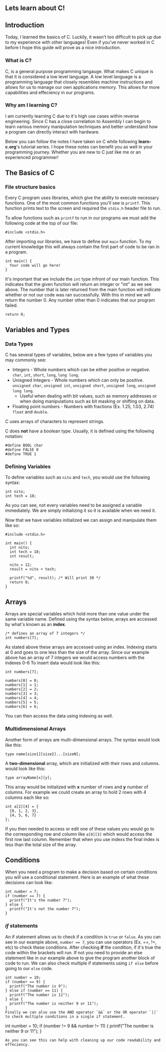 ## Lets learn about C!

## Introduction
Today, I learned the basics of C. Luckily, it wasn't too difficult to pick up due to my experience with other languages! Even if you've never worked in C before I hope this guide will prove as a nice introduction.

### What is C?
C, is a general purpose programming langauge. What makes C unique is that it is considered a low level language. A low level language is a programming language that closely resembles machine instructions and allows for us to manage our own applications memory. This allows for more capabilities and effeciency in our programs.

### Why am I learning C?
I am currently learning C due to it's high use cases within reverse engineering. Since C has a close correlation to Assembly I can begin to learn various memory manipulation techniques and better understand how a program can directly interact with hardware.

Below you can follow the notes I have taken on C while following **learn-c.org**'s tutorial series. I hope these notes can benefit you as well in your programming journey. Whether you are new to C just like me or an experienced programmer!

## The Basics of C
### File structure basics
Every C program uses libraries, which give the ability to execute necessary functions. One of the most common functions you'll see is `printf`. This function prints text to the screen and required the `stdio.h` header file to run.

To allow functions such as `printf` to run in our programs we must add the following code at the top of our file:

```
#include <stdio.h>
```

After importing our libraries, we have to define our `main` function. To my current knowledge this will always contain the first part of code to be ran in a program.

```
int main() {
  Your code will go here!
}
```

It's important that we include the `int` type infront of our main function. This indicates that the given function will return an integer or "int" as we see above. The number that is later returned from the main function will indicate whether or not our code was ran successfully. With this in mind we will return the number 0. Any number other than 0 indicates that our program failed.
```
return 0;
```

## Variables and Types
### Data Types
C has several types of variables, below are a few types of variables you may commonly see:
- Integers - Whole numbers which can be either positive or negative. `char`, `int`, `short`, `long`, `long long`.
- Unisgned Integers - Whole numbers which can only be positive. `unsigned char`, `unsigned int`, `unsigned short`, `unsigned long`, `unsigned long long`.
  - Useful when dealing with bit values, such as memory addresses or when doing manipulations such as bit masking or shifting on data.
- Floating point numbers - Numbers with fractions (Ex. 1.25, 1.03, 2.74) `float` and `double`.

C uses arrays of characters to represent strings.

C does **not** have a boolean type. Usually, it is defined using the following notation:
```
#define BOOL char
#define FALSE 0
#define TRUE 1
```

### Defining Variables
To define variables such as `nito` and `tech`, you would use the following syntax:
```
int nito;
int tech = 18;
```
As you can see, not every variables need to be assigned a variable immediately. We are simply initializing it so it is available when we need it.

Now that we have variables initialized we can assign and manipulate them like so:
```
#include <stdio.h>

int main() {
  int nito;
  int tech = 18;
  int result;
  
  nito = 12;
  result = nito + tech;

  printf("%d", result); /* Will print 30 */
  return 0;
}
```

## Arrays
Arrays are special variables which hold more than one value under the same variable name.
Defined using the syntax below, arrays are accessed by what's known as an **index**.
```
/* defines an array of 7 integers */
int numbers[7];
```
As stated above these arrays are accessed using an index. Indexing starts at 0 and goes to one less than the size of the array. Since our example above has an array of 7 integers we would access numbers with the indexes 0-6 To insert data would look like this:
```
int numbers[7];

numbers[0] = 0;
numbers[1] = 1;
numbers[2] = 2;
numbers[3] = 3;
numbers[4] = 4;
numbers[5] = 5;
numbers[6] = 6;
```
You can then access the data using indexing as well.

### Multidimensional Arrays
Another form of arrays are multi-dimensional arrays. The syntax would look like this:
```
type name[size1][size2]...[sizeN];
```
A **two-dimensional** array, which are initialized with their rows and columns. would look like this:
```
type arrayName[x][y];
```
This array would be initialized with **x** number of rows and **y** number of columns.
For example we could create an array to hold 2 rows with 4 columns each like so:
```
int a[2][4] = {
  {0, 1, 2, 3},
  {4, 5, 6, 7}
};
```
If you then needed to access or edit one of these values you would go to the corresponding row and column like `a[0][3]` which would access the first row last column. Remember that when you use indexs the final index is less than the total size of the array.

## Conditions
When you need a program to make a decision based on certain conditions you will use a conditional statement.
Here is an example of what these decisions can look like:
```
int number = 7;
if (number == 7) {
  printf("It's the number 7");
} else {
  printf("It's not the number 7");
}
```

### *if* statements
An if statement allows us to check if a condition is `true` or `false`.
As you can see in our example above, `number == 7`, you can use operators (Ex. ==, !=, etc) to check these conditions. 
After checking **if** the condition, if it's true the code within the brackets will run.
If not you need to provide an else statement like in our example above to give the program another block of code to run. 
We can also check multiple if statements using `if else` before going to our `else` code.
```
int number = 10;
if (number == 9) {
  printf("The number is 9");
} else if (number == 11) {
  printf("The number is 11");
} else {
  printf("The number is neither 9 or 11");
}
Finally we can also use the AND operator `&&` or the OR operator `||` to check multiple conditions in a single if statement.
```
int number = 10;
if (number != 9 && number != 11) {
  printf("The number is neither 9 or 11");
}
```
As you can see this can help with cleaning up our code readability and effeciency.
